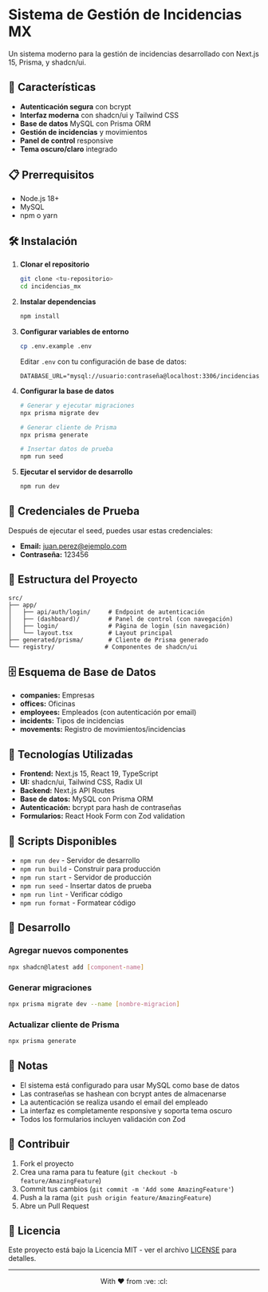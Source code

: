 # Sistema de Gestión de Incidencias MX

Un sistema moderno para la gestión de incidencias desarrollado con Next.js 15, Prisma, y shadcn/ui.

## 🚀 Características

- **Autenticación segura** con bcrypt
- **Interfaz moderna** con shadcn/ui y Tailwind CSS
- **Base de datos** MySQL con Prisma ORM
- **Gestión de incidencias** y movimientos
- **Panel de control** responsive
- **Tema oscuro/claro** integrado

## 📋 Prerrequisitos

- Node.js 18+ 
- MySQL
- npm o yarn

## 🛠️ Instalación

1. **Clonar el repositorio**
   ```bash
   git clone <tu-repositorio>
   cd incidencias_mx
   ```

2. **Instalar dependencias**
   ```bash
   npm install
   ```

3. **Configurar variables de entorno**
   ```bash
   cp .env.example .env
   ```
   
   Editar `.env` con tu configuración de base de datos:
   ```env
   DATABASE_URL="mysql://usuario:contraseña@localhost:3306/incidencias_mx"
   ```

4. **Configurar la base de datos**
   ```bash
   # Generar y ejecutar migraciones
   npx prisma migrate dev
   
   # Generar cliente de Prisma
   npx prisma generate
   
   # Insertar datos de prueba
   npm run seed
   ```

5. **Ejecutar el servidor de desarrollo**
   ```bash
   npm run dev
   ```

## 🔐 Credenciales de Prueba

Después de ejecutar el seed, puedes usar estas credenciales:

- **Email:** juan.perez@ejemplo.com
- **Contraseña:** 123456

## 📁 Estructura del Proyecto

```
src/
├── app/
│   ├── api/auth/login/     # Endpoint de autenticación
│   ├── (dashboard)/        # Panel de control (con navegación)
│   ├── login/              # Página de login (sin navegación)
│   └── layout.tsx          # Layout principal
├── generated/prisma/       # Cliente de Prisma generado
└── registry/              # Componentes de shadcn/ui
```

## 🗄️ Esquema de Base de Datos

- **companies:** Empresas
- **offices:** Oficinas
- **employees:** Empleados (con autenticación por email)
- **incidents:** Tipos de incidencias
- **movements:** Registro de movimientos/incidencias

## 🎨 Tecnologías Utilizadas

- **Frontend:** Next.js 15, React 19, TypeScript
- **UI:** shadcn/ui, Tailwind CSS, Radix UI
- **Backend:** Next.js API Routes
- **Base de datos:** MySQL con Prisma ORM
- **Autenticación:** bcrypt para hash de contraseñas
- **Formularios:** React Hook Form con Zod validation

## 🚀 Scripts Disponibles

- `npm run dev` - Servidor de desarrollo
- `npm run build` - Construir para producción
- `npm run start` - Servidor de producción
- `npm run seed` - Insertar datos de prueba
- `npm run lint` - Verificar código
- `npm run format` - Formatear código

## 🔧 Desarrollo

### Agregar nuevos componentes

```bash
npx shadcn@latest add [component-name]
```

### Generar migraciones

```bash
npx prisma migrate dev --name [nombre-migracion]
```

### Actualizar cliente de Prisma

```bash
npx prisma generate
```

## 📝 Notas

- El sistema está configurado para usar MySQL como base de datos
- Las contraseñas se hashean con bcrypt antes de almacenarse
- La autenticación se realiza usando el email del empleado
- La interfaz es completamente responsive y soporta tema oscuro
- Todos los formularios incluyen validación con Zod

## 🤝 Contribuir

1. Fork el proyecto
2. Crea una rama para tu feature (`git checkout -b feature/AmazingFeature`)
3. Commit tus cambios (`git commit -m 'Add some AmazingFeature'`)
4. Push a la rama (`git push origin feature/AmazingFeature`)
5. Abre un Pull Request

## 📄 Licencia

Este proyecto está bajo la Licencia MIT - ver el archivo [LICENSE](LICENSE) para detalles.

---

<p style="text-align: center;"> With ❤️ from :ve: :cl: </p>
